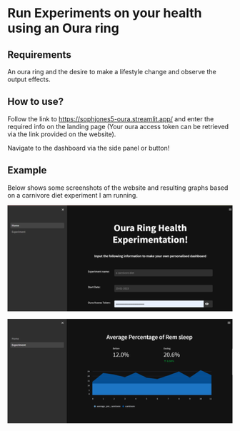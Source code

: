 # Run Experiments on your health using an Oura ring

## Requirements
An oura ring and the desire to make a lifestyle change and observe the output effects.

## How to use?
Follow the link to https://sophjones5-oura.streamlit.app/ and enter the required info on the landing page (Your oura access token can be retrieved via the link provided on the website).

Navigate to the dashboard via the side panel or button!

## Example
Below shows some screenshots of the website and resulting graphs based on a carnivore diet experiment I am running.

![first dashboard example](readmeexample1.png)

![second dashboard example](readmexample2.png)
